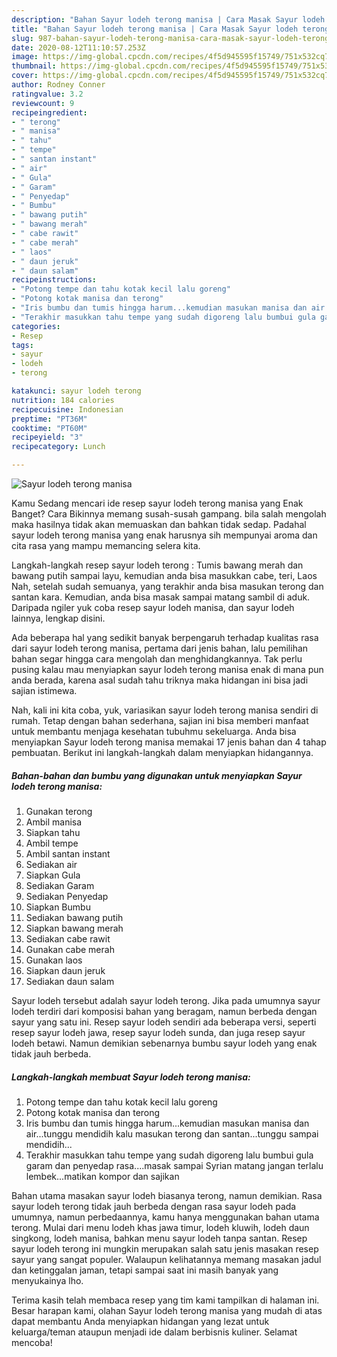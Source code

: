 ```yaml
---
description: "Bahan Sayur lodeh terong manisa | Cara Masak Sayur lodeh terong manisa Yang Menggugah Selera"
title: "Bahan Sayur lodeh terong manisa | Cara Masak Sayur lodeh terong manisa Yang Menggugah Selera"
slug: 987-bahan-sayur-lodeh-terong-manisa-cara-masak-sayur-lodeh-terong-manisa-yang-menggugah-selera
date: 2020-08-12T11:10:57.253Z
image: https://img-global.cpcdn.com/recipes/4f5d945595f15749/751x532cq70/sayur-lodeh-terong-manisa-foto-resep-utama.jpg
thumbnail: https://img-global.cpcdn.com/recipes/4f5d945595f15749/751x532cq70/sayur-lodeh-terong-manisa-foto-resep-utama.jpg
cover: https://img-global.cpcdn.com/recipes/4f5d945595f15749/751x532cq70/sayur-lodeh-terong-manisa-foto-resep-utama.jpg
author: Rodney Conner
ratingvalue: 3.2
reviewcount: 9
recipeingredient:
- " terong"
- " manisa"
- " tahu"
- " tempe"
- " santan instant"
- " air"
- " Gula"
- " Garam"
- " Penyedap"
- " Bumbu"
- " bawang putih"
- " bawang merah"
- " cabe rawit"
- " cabe merah"
- " laos"
- " daun jeruk"
- " daun salam"
recipeinstructions:
- "Potong tempe dan tahu kotak kecil lalu goreng"
- "Potong kotak manisa dan terong"
- "Iris bumbu dan tumis hingga harum...kemudian masukan manisa dan air...tunggu mendidih kalu masukan terong dan santan...tunggu sampai mendidih..."
- "Terakhir masukkan tahu tempe yang sudah digoreng lalu bumbui gula garam dan penyedap rasa....masak sampai Syrian matang jangan terlalu lembek...matikan kompor dan sajikan"
categories:
- Resep
tags:
- sayur
- lodeh
- terong

katakunci: sayur lodeh terong 
nutrition: 184 calories
recipecuisine: Indonesian
preptime: "PT36M"
cooktime: "PT60M"
recipeyield: "3"
recipecategory: Lunch

---
```



![Sayur lodeh terong manisa](https://img-global.cpcdn.com/recipes/4f5d945595f15749/751x532cq70/sayur-lodeh-terong-manisa-foto-resep-utama.jpg)

Kamu Sedang mencari ide resep sayur lodeh terong manisa yang Enak Banget? Cara Bikinnya memang susah-susah gampang. bila salah mengolah maka hasilnya tidak akan memuaskan dan bahkan tidak sedap. Padahal sayur lodeh terong manisa yang enak harusnya sih mempunyai aroma dan cita rasa yang mampu memancing selera kita.

Langkah-langkah resep sayur lodeh terong : Tumis bawang merah dan bawang putih sampai layu, kemudian anda bisa masukkan cabe, teri, Laos Nah, setelah sudah semuanya, yang terakhir anda bisa masukan terong dan santan kara. Kemudian, anda bisa masak sampai matang sambil di aduk. Daripada ngiler yuk coba resep sayur lodeh manisa, dan sayur lodeh lainnya, lengkap disini.

Ada beberapa hal yang sedikit banyak berpengaruh terhadap kualitas rasa dari sayur lodeh terong manisa, pertama dari jenis bahan, lalu pemilihan bahan segar hingga cara mengolah dan menghidangkannya. Tak perlu pusing kalau mau menyiapkan sayur lodeh terong manisa enak di mana pun anda berada, karena asal sudah tahu triknya maka hidangan ini bisa jadi sajian istimewa.


Nah, kali ini kita coba, yuk, variasikan sayur lodeh terong manisa sendiri di rumah. Tetap dengan bahan sederhana, sajian ini bisa memberi manfaat untuk membantu menjaga kesehatan tubuhmu sekeluarga. Anda bisa menyiapkan Sayur lodeh terong manisa memakai 17 jenis bahan dan 4 tahap pembuatan. Berikut ini langkah-langkah dalam menyiapkan hidangannya.

<!--inarticleads1-->

##### Bahan-bahan dan bumbu yang digunakan untuk menyiapkan Sayur lodeh terong manisa:

1. Gunakan  terong
1. Ambil  manisa
1. Siapkan  tahu
1. Ambil  tempe
1. Ambil  santan instant
1. Sediakan  air
1. Siapkan  Gula
1. Sediakan  Garam
1. Sediakan  Penyedap
1. Siapkan  Bumbu
1. Sediakan  bawang putih
1. Siapkan  bawang merah
1. Sediakan  cabe rawit
1. Gunakan  cabe merah
1. Gunakan  laos
1. Siapkan  daun jeruk
1. Sediakan  daun salam


Sayur lodeh tersebut adalah sayur lodeh terong. Jika pada umumnya sayur lodeh terdiri dari komposisi bahan yang beragam, namun berbeda dengan sayur yang satu ini. Resep sayur lodeh sendiri ada beberapa versi, seperti resep sayur lodeh jawa, resep sayur lodeh sunda, dan juga resep sayur lodeh betawi. Namun demikian sebenarnya bumbu sayur lodeh yang enak tidak jauh berbeda. 

<!--inarticleads2-->

##### Langkah-langkah membuat Sayur lodeh terong manisa:

1. Potong tempe dan tahu kotak kecil lalu goreng
1. Potong kotak manisa dan terong
1. Iris bumbu dan tumis hingga harum...kemudian masukan manisa dan air...tunggu mendidih kalu masukan terong dan santan...tunggu sampai mendidih...
1. Terakhir masukkan tahu tempe yang sudah digoreng lalu bumbui gula garam dan penyedap rasa....masak sampai Syrian matang jangan terlalu lembek...matikan kompor dan sajikan


Bahan utama masakan sayur lodeh biasanya terong, namun demikian. Rasa sayur lodeh terong tidak jauh berbeda dengan rasa sayur lodeh pada umumnya, namun perbedaannya, kamu hanya menggunakan bahan utama terong. Mulai dari menu lodeh khas jawa timur, lodeh kluwih, lodeh daun singkong, lodeh manisa, bahkan menu sayur lodeh tanpa santan. Resep sayur lodeh terong ini mungkin merupakan salah satu jenis masakan resep sayur yang sangat populer. Walaupun kelihatannya memang masakan jadul dan ketinggalan jaman, tetapi sampai saat ini masih banyak yang menyukainya lho. 

Terima kasih telah membaca resep yang tim kami tampilkan di halaman ini. Besar harapan kami, olahan Sayur lodeh terong manisa yang mudah di atas dapat membantu Anda menyiapkan hidangan yang lezat untuk keluarga/teman ataupun menjadi ide dalam berbisnis kuliner. Selamat mencoba!
